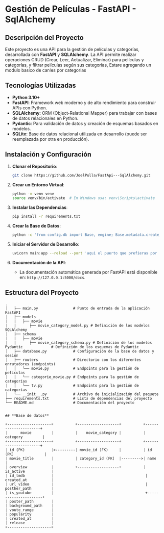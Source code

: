 # **Gestión de Películas - FastAPI - SqlAlchemy**

## **Descripción del Proyecto**

Este proyecto es una API para la gestión de películas y categorías, desarrollada con **FastAPI** y **SQLAlchemy**. La API permite realizar operaciones CRUD (Crear, Leer, Actualizar, Eliminar) para películas y categorías, y filtrar películas según sus categorías, Estare agregando un modulo basico de canles por categorias

## **Tecnologías Utilizadas**

- **Python 3.10+**
- **FastAPI**: Framework web moderno y de alto rendimiento para construir APIs con Python.
- **SQLAlchemy**: ORM (Object-Relational Mapper) para trabajar con bases de datos relacionales en Python.
- **Pydantic**: Para validación de datos y creación de esquemas basados en modelos.
- **SQLite**: Base de datos relacional utilizada en desarrollo (puede ser reemplazada por otra en producción).

## **Instalación y Configuración**

1. **Clonar el Repositorio**:

    ```bash
    git clone https://github.com/JoelPulla/FastApi---SqlAlchemy.git
    ```

2. **Crear un Entorno Virtual**:

    ```bash
    python -m venv venv
    source venv/bin/activate  # En Windows usa: venv\Scripts\activate
    ```

3. **Instalar las Dependencias**:

    ```bash
    pip install -r requirements.txt
    ```

4. **Crear la Base de Datos**:

    ```bash
    python -c 'from config.db import Base, engine; Base.metadata.create_all(bind=engine)'
    ```

5. **Iniciar el Servidor de Desarrollo**:

    ```bash
    uvicorn main:app --reload --port 'aqui el puerto que prefieras por ejemplo 5000'
    ```

6. **Documentación de la API**:

    - La documentación automática generada por FastAPI está disponible en: `http://127.0.0.1:5000/docs`.

## **Estructura del Proyecto**

```plaintext
.
│   ├── main.py                # Punto de entrada de la aplicación FastAPI
│   ├── models
|   |   ├── movie
|   |      ├── movie_category_model.py # Definición de los modelos SQLAlchemy
│   ├── schema
|   |   ├── movie
|   |      ├── movie_category_schema.py # Definición de los modelos Pydantic             # Definición de los esquemas de Pydantic
│   ├── database.py            # Configuración de la base de datos y sesión
│   ├── routers                # Directorio con los diferentes enrutadores (endpoints)
│   │   └── movie.py           # Endpoints para la gestión de películas
│   │   └── categorie_movie.py # Endpoints para la gestión de categorías
|   |   └── tv.py              # Endpoints para la gestión de categorías
│   └── __init__.py            # Archivo de inicialización del paquete
├── requirements.txt           # Lista de dependencias del proyecto
└── README.md                  # Documentación del proyecto


## **Base de datos**

+--------------------+          +-------------------+          +----------------------+
|      movie         |          |    movie_category |          |      category         |
+--------------------+          +-------------------+          +----------------------+
| id (PK)            |<---------| movie_id (FK)     |          | id (PK)              |
| movie_title        |          | category_id (FK)  |--------->| name                 |
| overview           |          +-------------------+          | is_active            |
| id_tmdb            |                                          | created_at           |
| url_video          |                                          | posther_path         |
| is_youtube         |                                          +----------------------+
| poster_path        |
| background_path    |
| voute_range        |
| popularity         |
| created_at         |
| release            |
+--------------------+
